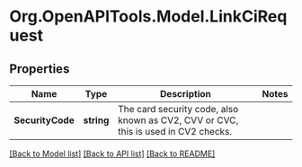 # Org.OpenAPITools.Model.LinkCiRequest

## Properties

Name | Type | Description | Notes
------------ | ------------- | ------------- | -------------
**SecurityCode** | **string** | The card security code, also known as CV2, CVV or CVC, this is used in CV2 checks. | 

[[Back to Model list]](../README.md#documentation-for-models) [[Back to API list]](../README.md#documentation-for-api-endpoints) [[Back to README]](../README.md)

